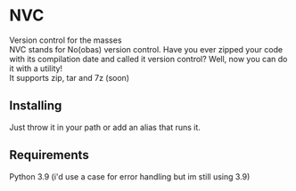 # NVC
Version control for the masses  
NVC stands for No(obas) version control. Have you ever zipped your code with its compilation date and called it version control? Well, now you can do it with a utility!  
It supports zip, tar and 7z (soon)

## Installing
Just throw it in your path or add an alias that runs it.

## Requirements
Python 3.9 (i'd use a case for error handling but im still using 3.9)
